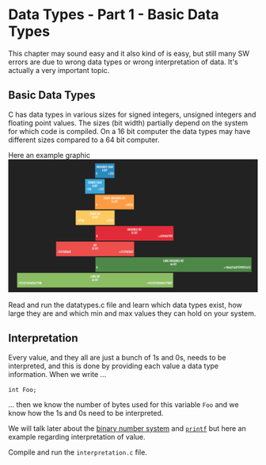 # Data Types - Part 1 - Basic Data Types

This chapter may sound easy and it also kind of is easy, but still many SW errors are due to wrong data types or wrong
interpretation of data. It's actually a very important topic.

## Basic Data Types

C has data types in various sizes for signed integers, unsigned integers and floating point values.
The sizes (bit width) partially depend on the system for which code is compiled. On a 16 bit computer the data types may
have different sizes compared to a 64 bit computer.

Here an example graphic
![Basic Data Types](datatypes.png)

Read and run the datatypes.c file and learn which data types exist, how large they are and which min and max values they
can hold on your system.

## Interpretation

Every value, and they all are just a bunch of 1s and 0s, needs to be interpreted, and this is done by providing each
value a data type information.
When we write ...

    int Foo;

... then we know the number of bytes used for this variable `Foo` and we know how the 1s and 0s need to be interpreted.

We will talk later about the [binary number system](https://en.cppreference.com/w/c/io/fprint://en.wikipedia.org/wiki/Binary_number) and
[`printf`](https://en.cppreference.com/w/c/io/fprintf) but here an example regarding interpretation of value.

Compile and run the `interpretation.c` file.


